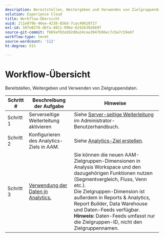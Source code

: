 ```yaml
---
description: Bereitstellen, Weitergeben und Verwenden von Zielgruppendaten.
solution: Experience Cloud
title: Workflow-Übersicht
uuid: 211e079b-46ee-4238-856d-7cac40620717
exl-id: 507e02f8-dbfa-4011-99be-6242b392669f
source-git-commit: f669af03a502d8a24cea3047b96ec7cba7c59e6f
workflow-type: tm+mt
source-wordcount: '112'
ht-degree: 91%

---
```


# Workflow-Übersicht

Bereitstellen, Weitergeben und Verwenden von Zielgruppendaten.

| Schritt # | Beschreibung der Aufgabe | Hinweise |
|--- |--- |--- |
| Schritt 1 | Serverseitige Weiterleitung aktivieren | Siehe [Server-seitige Weiterleitung](/help/admin/admin/c-server-side-forwarding/ssf.md) im Administrator-Benutzerhandbuch. |
| Schritt 2 | Konfigurieren des Analytics-Ziels in AAM. | Siehe [Analytics-Ziel erstellen](https://experienceleague.adobe.com/docs/audience-manager/user-guide/features/destinations/experience-cloud-destinations/create-analytics-destination.html). |
| Schritt 3 | [Verwendung der Daten in Analytics.](/help/integrate/c-audience-analytics/c-workflow/use-audience-data-analytics.md) | Sie können die neuen AAM-Zielgruppen-Dimensionen in Analysis Workspace und den dazugehörigen Funktionen nutzen (Segmentvergleich, Fluss, Venn etc.). <br>Die Zielgruppen-Dimension ist außerdem in Reports &amp; Analytics, Report Builder, Data Warehouse und Daten-Feeds verfügbar. <br>**Hinweis:** Daten-Feeds umfasst nur die Zielgruppen-ID, nicht den Zielgruppennamen. |
